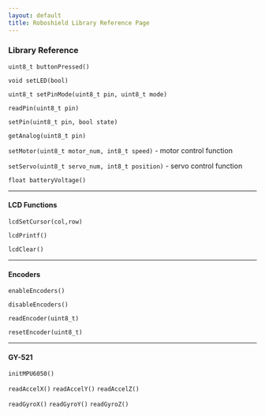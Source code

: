 ```yaml
---
layout: default
title: Roboshield Library Reference Page
---
```



### Library Reference

`uint8_t buttonPressed()`

`void setLED(bool)`

`uint8_t setPinMode(uint8_t pin, uint8_t mode)`

`readPin(uint8_t pin)`

`setPin(uint8_t pin, bool state)`

`getAnalog(uint8_t pin)`

`setMotor(uint8_t motor_num, int8_t speed)` - motor control function

`setServo(uint8_t servo_num, int8_t position)` - servo control function

`float batteryVoltage()`

---

#### LCD Functions

`lcdSetCursor(col,row)`

`lcdPrintf()`

`lcdClear()`

---

#### Encoders

`enableEncoders()`

`disableEncoders()`

`readEncoder(uint8_t)`

`resetEncoder(uint8_t)`

---

#### GY-521 

`initMPU6050()`

`readAccelX()`
`readAccelY()`
`readAccelZ()`

`readGyroX()`
`readGyroY()`
`readGyroZ()`



